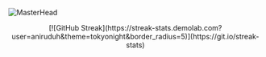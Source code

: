 ![MasterHead](https://github.com/user-attachments/assets/33205941-1004-4438-a933-0db084b36a47)

<p align="center">
[![GitHub Streak](https://streak-stats.demolab.com?user=aniruduh&theme=tokyonight&border_radius=5)](https://git.io/streak-stats)
</p>
